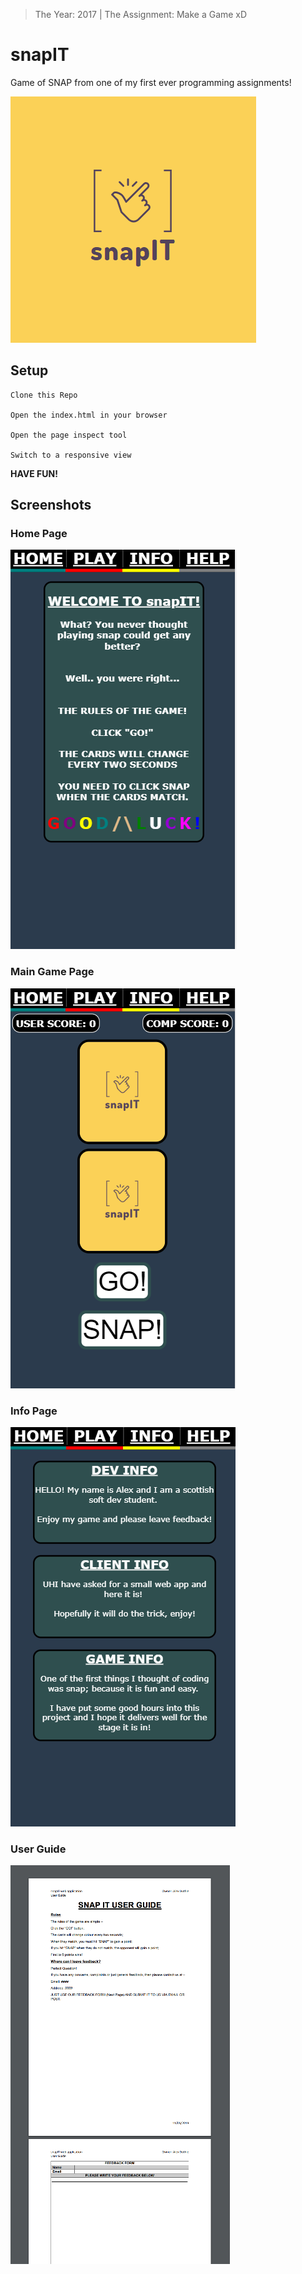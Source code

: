 > The Year: 2017 | The Assignment: Make a Game xD

# snapIT

Game of SNAP from one of my first ever programming assignments!

![logo](Images/Logo.PNG)

## Setup

```
Clone this Repo

Open the index.html in your browser

Open the page inspect tool

Switch to a responsive view
```

**HAVE FUN!**

## Screenshots

### **Home Page**

![Home Page](Screenshots/snapIT_home.PNG)

### **Main Game Page**

![Main Game Page](Screenshots/snapIT_game.PNG)

### **Info Page**

![Info Page](Screenshots/snapIT_info.PNG)

### **User Guide**

![User Guide](Screenshots/snapIT_help.PNG)